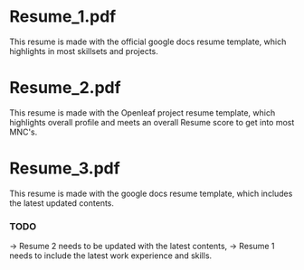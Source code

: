 # Resume_1.pdf

This resume is made with the official google docs resume template, which highlights in most skillsets and projects.

# Resume_2.pdf

This resume is made with the Openleaf project resume template, which highlights overall profile and meets an overall Resume score to get into most MNC's.

# Resume_3.pdf

This resume is made with the google docs resume template, which includes the latest updated contents.

### TODO

-> Resume 2 needs to be updated with the latest contents, 
-> Resume 1 needs to include the latest work experience and skills.
